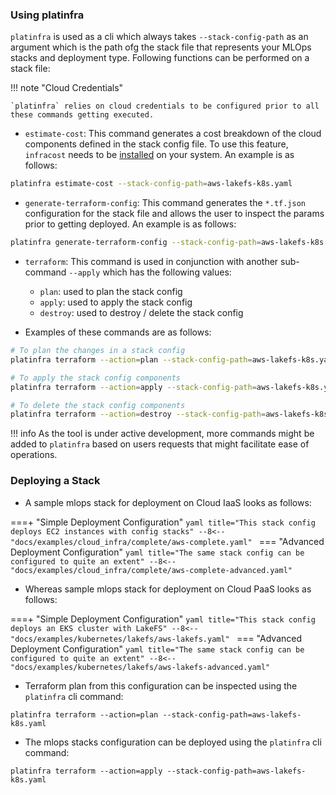 ### Using platinfra

`platinfra` is used as a cli which always takes `--stack-config-path` as an argument which is the path ofg the stack file that represents your MLOps stacks and deployment type. Following functions can be performed on a stack file:

!!! note "Cloud Credentials"

    `platinfra` relies on cloud credentials to be configured prior to all these commands getting executed.

- `estimate-cost`: This command generates a cost breakdown of the cloud components defined in the stack config file. To use this feature, `infracost` needs to be [installed](https://www.infracost.io/docs/#1-install-infracost) on your system. An example is as follows:
```bash
platinfra estimate-cost --stack-config-path=aws-lakefs-k8s.yaml
```
- `generate-terraform-config`: This command generates the `*.tf.json` configuration for the stack file and allows the user to inspect the params prior to getting deployed. An example is as follows:
```bash
platinfra generate-terraform-config --stack-config-path=aws-lakefs-k8s.yaml
```
- `terraform`: This command is used in conjunction with another sub-command `--apply` which has the following values:

    - `plan`: used to plan the stack config
    - `apply`: used to apply the stack config
    - `destroy`: used to destroy / delete the stack config

- Examples of these commands are as follows:
```bash
# To plan the changes in a stack config
platinfra terraform --action=plan --stack-config-path=aws-lakefs-k8s.yaml

# To apply the stack config components
platinfra terraform --action=apply --stack-config-path=aws-lakefs-k8s.yaml

# To delete the stack config components
platinfra terraform --action=destroy --stack-config-path=aws-lakefs-k8s.yaml
```

!!! info
    As the tool is under active development, more commands might be added to `platinfra` based on users requests that might facilitate ease of operations.

### Deploying a Stack

- A sample mlops stack for deployment on Cloud IaaS looks as follows:

===+ "Simple Deployment Configuration"
    ```yaml title="This stack config deploys EC2 instances with config stacks"
    --8<-- "docs/examples/cloud_infra/complete/aws-complete.yaml"
    ```
=== "Advanced Deployment Configuration"
    ```yaml title="The same stack config can be configured to quite an extent"
    --8<-- "docs/examples/cloud_infra/complete/aws-complete-advanced.yaml"
    ```

- Whereas sample mlops stack for deployment on Cloud PaaS looks as follows:

===+ "Simple Deployment Configuration"
    ```yaml title="This stack config deploys an EKS cluster with LakeFS"
    --8<-- "docs/examples/kubernetes/lakefs/aws-lakefs.yaml"
    ```
=== "Advanced Deployment Configuration"
    ```yaml title="The same stack config can be configured to quite an extent"
    --8<-- "docs/examples/kubernetes/lakefs/aws-lakefs-advanced.yaml"
    ```

- Terraform plan from this configuration can be inspected using the `platinfra` cli command:
```
platinfra terraform --action=plan --stack-config-path=aws-lakefs-k8s.yaml
```

- The mlops stacks configuration can be deployed using the `platinfra` cli command:
```
platinfra terraform --action=apply --stack-config-path=aws-lakefs-k8s.yaml
```
